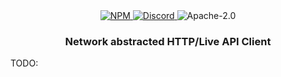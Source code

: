 <div align="center">
    <a href="https://www.npmjs.com/package/@tnotifier/hydra" target="_blank">
        <img src="https://img.shields.io/npm/v/@tnotifier/hydra?style=flat-square" alt="NPM" />
    </a>
    <a href="https://discord.gg/XMrHXtN" target="_blank">
        <img src="https://img.shields.io/discord/123906549860139008?color=7289DA&label=discord&logo=discord&logoColor=FFFFFF&style=flat-square" alt="Discord" />
    </a>
    <img src="https://img.shields.io/npm/l/@tnotifier/hydra?style=flat-square" alt="Apache-2.0" />
    <h3>Network abstracted HTTP/Live API Client</h3>
</div>

TODO:
